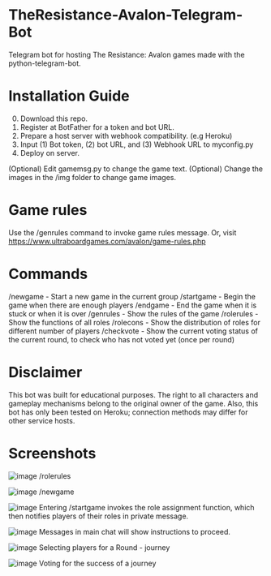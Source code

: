 # TheResistance-Avalon-Telegram-Bot
Telegram bot for hosting The Resistance: Avalon games made with the python-telegram-bot.

# Installation Guide
0. Download this repo.
1. Register at BotFather for a token and bot URL.
2. Prepare a host server with webhook compatibility. (e.g Heroku)
3. Input (1) Bot token, (2) bot URL, and (3) Webhook URL to myconfig.py
4. Deploy on server.

(Optional) Edit gamemsg.py to change the game text.
(Optional) Change the images in the /img folder to change game images.

# Game rules
Use the /genrules command to invoke game rules message.
Or, visit https://www.ultraboardgames.com/avalon/game-rules.php

# Commands
/newgame - Start a new game in the current group
/startgame - Begin the game when there are enough players
/endgame - End the game when it is stuck or when it is over
/genrules - Show the rules of the game
/rolerules - Show the functions of all roles
/rolecons - Show the distribution of roles for different number of players
/checkvote - Show the current voting status of the current round, to check who has not voted yet (once per round)

# Disclaimer
This bot was built for educational purposes. The right to all characters and gameplay mechanisms belong to the original owner of the game. Also, this bot has only been tested on Heroku; connection methods may differ for other service hosts.

# Screenshots
![image](https://user-images.githubusercontent.com/70230072/183017521-c4706fc3-e566-440e-bdc5-1cb542e57e0e.png)
/rolerules

![image](https://user-images.githubusercontent.com/70230072/183018102-ffe38199-9479-4565-a2bf-f07afebbabf6.png)
/newgame

![image](https://user-images.githubusercontent.com/70230072/183018343-2fb848b6-5daf-4963-a034-366d574491fb.png)
Entering /startgame invokes the role assignment function, which then notifies players of their roles in private message.

![image](https://user-images.githubusercontent.com/70230072/183018713-c20dd707-2add-482e-be0b-c02e2ee1a04e.png)
Messages in main chat will show instructions to proceed.

![image](https://user-images.githubusercontent.com/70230072/183018925-aa739a0b-b64a-48b9-9777-a64d81b142a7.png)
Selecting players for a Round - journey

![image](https://user-images.githubusercontent.com/70230072/183019324-5691bbd3-1498-4179-9601-ab4a4c2009fb.png)
Voting for the success of a journey
